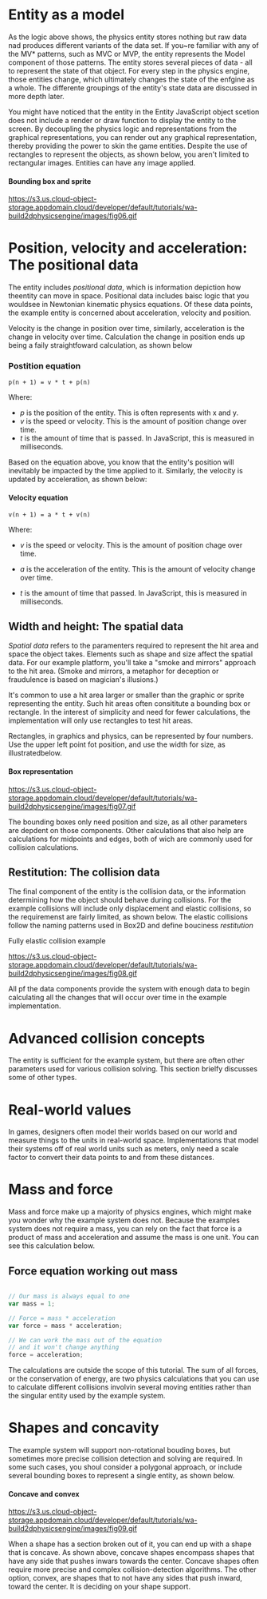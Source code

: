 # Entity as a model 

As the logic above shows, the physics entity stores nothing but raw data nad produces different variants of the data set. If you~re familiar with any of the MV* patterns, such as MVC or MVP, the entity represents the Model component of those patterns. The entity stores several pieces of data - all to represent the state of that object. For every step in the physics engine, those entities change, which ultimately changes the state of the enfgine as a whole. The differente groupings of the entity's state data are discussed in more depth later.

You might have noticed that the entity in the Entity JavaScript object scetion does not include a render or draw function to display the entity to the screen. By decoupling the physics logic and representations from the graphical representations, you can render out any graphical representation, thereby providing the power to skin the game entities. Despite the use of rectangles to represent the objects, as shown below, you aren't limited to rectangular images. Entities can have any image applied.

#### Bounding box and sprite

https://s3.us.cloud-object-storage.appdomain.cloud/developer/default/tutorials/wa-build2dphysicsengine/images/fig06.gif

# Position, velocity and acceleration: The positional data 

The entity includes _positional data_, which is information depiction how theentity can move in space. Positional data includes baisc logic that you wouldsee in Newtonian kinematic physics equations. Of these data points, the example entity is concerned about acceleration, velocity and position.

Velocity is the change in position over time, similarly, acceleration is the change in velocity over time. Calculation the change in position ends up being a faily straightfoward calculation, as shown below

### Postition equation 

```
p(n + 1) = v * t + p(n)
```

Where: 

- *p* is the position of the entity. This is often represents with x and y.
- *v* is the speed or velocity. This is the amount of position change over time.
- *t* is the amount of time that is passed. In JavaScript, this is measured in milliseconds.

Based on the equation above, you know that the entity's position will inevitably be impacted by the time applied to it. Similarly, the velocity is updated by acceleration, as shown below: 


#### Velocity equation 

```
v(n + 1) = a * t + v(n)
```

Where: 

- *v* is the speed or velocity. This is the amount of position chage over time. 

- *a* is the acceleration of the entity. This is the amount of velocity change over time.

- *t* is the amount of time that passed. In JavaScript, this is measured in milliseconds.

## Width and height: The spatial data

_Spatial data_ refers to the paramenters required to represent the hit area and space the object takes. Elements such as shape and size affect the spatial data. For our example platform, you'll take a "smoke and mirrors" approach to the hit area. (Smoke and mirrors,  a metaphor for deception or fraudulence is based on magician's illusions.)

It's common to use a hit area larger or smaller than the graphic or sprite representing the entity. Such hit areas often consititute a bounding box or rectangle. In the interest of simplicity and need for fewer calculations, the implementation will only use rectangles to test hit areas.

Rectangles, in graphics and physics, can be represented by four numbers. Use the upper left point fot position, and use the width for size, as illustratedbelow. 

#### Box representation

https://s3.us.cloud-object-storage.appdomain.cloud/developer/default/tutorials/wa-build2dphysicsengine/images/fig07.gif

The bounding boxes only need position and size, as all other parameters are depdent on those components. Other calculations that also help are calculations for midpoints and edges, both of wich are commonly used for collision calculations. 

## Restitution: The collision data

The final component of the entity is the collision data, or the information determining how the object should behave during collisions. For the example collisions will include only displacement and elastic collisions, so the requiremenst are fairly limited, as shown below. The elastic collisions follow the naming patterns used in Box2D and define bouciness _restitution_

Fully elastic collision example


https://s3.us.cloud-object-storage.appdomain.cloud/developer/default/tutorials/wa-build2dphysicsengine/images/fig08.gif

All pf the data components provide the system with enough data to begin calculating all the changes that will occur over time in the example implementation.

# Advanced collision concepts

The entity is sufficient for the example system, but there are often other parameters used for various collision solving. This section brielfy discusses some of other types.

# Real-world values

In games, designers often model their worlds based on our world and measure things to the units in real-world space. Implementations that model their systems off of real world units such as meters, only need a scale factor to convert their data points to and from these distances. 

# Mass and force 

Mass and force make up a majority of physics engines, which might make you wonder why the example system does not. Because the examples system does not require a mass, you can rely on the fact that force is a product of mass and acceleration and assume the mass is one unit. You can see this calculation below. 

## Force equation working out mass 

```javascript

// Our mass is always equal to one
var mass = 1;

// Force = mass * acceleration
var force = mass * acceleration;

// We can work the mass out of the equation
// and it won't change anything
force = acceleration;


```

The calculations are outside the scope of this tutorial. The sum of all forces, or the conservation of energy, are two physics calculations that you can use to calculate different collisions involvin several moving entities rather than the singular entity used by the example system.

# Shapes and concavity 

The example system will support non-rotational bouding boxes, but sometimes more precise collision detection and solving are required. In some such cases, you shoul consider a polygonal approach, or include several bounding boxes to represent a single entity, as shown below.

#### Concave and convex 

https://s3.us.cloud-object-storage.appdomain.cloud/developer/default/tutorials/wa-build2dphysicsengine/images/fig09.gif

When a shape has a section broken out of it, you can end up with a shape that is concave. As shown above, concave shapes encompass shapes that have any side that pushes inwars towards the center. Concave shapes often require more precise and complex collision-detection algorithms. The other option, convex, are shapes that to not have any sides that push inward, toward the center. It is deciding on your shape support. 


